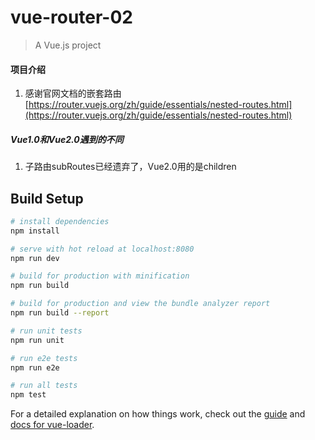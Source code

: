 # vue-router-02

> A Vue.js project

#### 项目介绍

1. 感谢官网文档的嵌套路由[https://router.vuejs.org/zh/guide/essentials/nested-routes.html](https://router.vuejs.org/zh/guide/essentials/nested-routes.html)

##### Vue1.0和Vue2.0遇到的不同

1. 子路由subRoutes已经遗弃了，Vue2.0用的是children

## Build Setup

``` bash
# install dependencies
npm install

# serve with hot reload at localhost:8080
npm run dev

# build for production with minification
npm run build

# build for production and view the bundle analyzer report
npm run build --report

# run unit tests
npm run unit

# run e2e tests
npm run e2e

# run all tests
npm test
```

For a detailed explanation on how things work, check out the [guide](http://vuejs-templates.github.io/webpack/) and [docs for vue-loader](http://vuejs.github.io/vue-loader).
